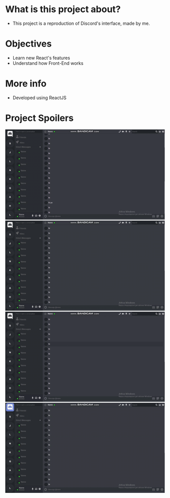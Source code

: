 
# What is this project about?


   - This project is a reproduction of Discord's interface, made by me.

# Objectives

  - Learn new React's features
  - Understand how Front-End works

# More info 

  - Developed using ReactJS

# Project Spoilers

![gif1](gif1.gif)
![gif2](gif2.gif)
![gif3](gif3.gif)
![gif4](gif4.gif)
